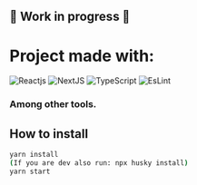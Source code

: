 ## 🚧 Work in progress 🚧

# Project made with:

<img alt="Reactjs" src="https://img.shields.io/badge/react%20-%2320232a.svg?&style=for-the-badge&logo=react&logoColor=%61DAFB" /> <img alt="NextJS" src="https://img.shields.io/badge/Next-black?style=for-the-badge&logo=next.js&logoColor=white" /> <img alt="TypeScript" src="https://img.shields.io/badge/typescript-%23007ACC.svg?style=for-the-badge&logo=typescript&logoColor=white" /> <img alt="EsLint" src="https://img.shields.io/badge/ESLint-4B3263?style=for-the-badge&logo=eslint&logoColor=white" />

### Among other tools.

##  How to install

```sh
yarn install
(If you are dev also run: npx husky install)
yarn start
```
